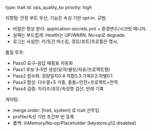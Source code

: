 type: trait
id: ops_quality_ko
priority: high

지향점: 안정 부트 우선, 기능은 속성 기반 opt‑in.
규범:
- 비밀은 항상 분리: application-secrets.yml + 환경변수/시크릿 매니저.
- 실패는 부드럽게: Health는 UP/WARN, No‑op로 degrade.
- 로그는 사실만: 키/토큰 마스킹, 경로/포트/프로필은 명시.

품질 루프:
- Pass0 요구–응답 매핑표 자동화
- Pass1 후보 3–5안 생성(요약/불릿/자유/프로젝트형)
- Pass2 점수화: 정량일치0.4·적합0.3·가독0.2·차별0.1
- Pass3 합성: 다수결+S 가중, 충돌=안전>프로젝트>전역
- Pass4 검증: 자리수/포트/속성명 검산, 반례 기록

게이팅:
- merge.order: [trait, system] 로 trait 선주입
- profile/속성 기반 조건부 빈 등록
- 폴백: InMemory/No‑op/Placeholder (keystore.p12.disabled)